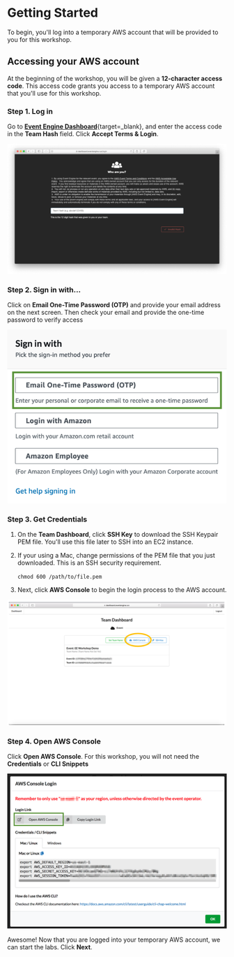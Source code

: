# Getting Started

To begin, you'll log into a temporary AWS account that will be provided to you for this workshop.

## Accessing your AWS account

At the beginning of the workshop, you will be given a **12-character access code**. This access code grants you access to a temporary AWS account that you'll use for this workshop.

### Step 1. Log in

Go to [**Event Engine Dashboard**](https://dashboard.eventengine.run){target=_blank}, and enter the access code in the **Team Hash** field.  Click **Accept Terms & Login**.

![Event Engine Login](imgs/ee-login.png)

### Step 2. Sign in with...

Click on **Email One-Time Password (OTP)** and provide your email address on the next screen. Then check your email and provide the one-time password to verify access

![Event Engine Login](imgs/ee-sign-in.png)

### Step 3. Get Credentials

1. On the **Team Dashboard**, click **SSH Key** to download the SSH Keypair PEM file.  You'll use this file later to SSH into an EC2 instance.

1. If your using a Mac, change permissions of the PEM file that you just downloaded.  This is an SSH security requirement.

    `chmod 600 /path/to/file.pem`

1. Next, click **AWS Console** to begin the login process to the AWS account.

![Event Engine Dashboard](imgs/ee-team-dashboard.png)

### Step 4. Open AWS Console

Click **Open AWS Console**. For this workshop, you will not need the **Credentials** or **CLI Snippets**

![AWS Console](imgs/ee-open-console.png)

Awesome! Now that you are logged into your temporary AWS account, we can start the labs. Click **Next**.
